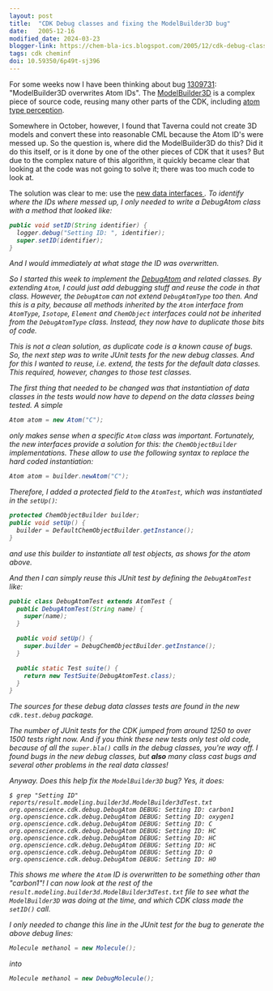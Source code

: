 ```yaml
---
layout: post
title:  "CDK Debug classes and fixing the ModelBuilder3D bug"
date:   2005-12-16
modified_date: 2024-03-23
blogger-link: https://chem-bla-ics.blogspot.com/2005/12/cdk-debug-classes-and-fixing.html
tags: cdk cheminf
doi: 10.59350/6p49t-sj396
---
```


For some weeks now I have been thinking about bug [1309731](https://sourceforge.net/tracker/index.php?func=detail&aid=1309731&group_id=20024&atid=120024):
"ModelBuilder3D overwrites Atom IDs". The [ModelBuilder3D](http://cvs.sourceforge.net/viewcvs.py/cdk/cdk/src/org/openscience/cdk/modeling/builder3d/ModelBuilder3D.java?rev=1.23&view=markup)
is a complex piece of source code, reusing many other parts of the CDK, including
[atom type perception](http://cdk.sourceforge.net/api/org/openscience/cdk/atomtype/package-summary.html).

Somewhere in October, however, I found that Taverna could not create 3D models and convert these into reasonable CML because the Atom ID's were messed up. So the question is, where did the
ModelBuilder3D do this? Did it do this itself, or is it done by one of the other pieces of CDK that it uses? But due to the complex nature of this algorithm, it quickly became clear
that looking at the code was not going to solve it; there was too much code to look at.

The solution was clear to me: use the [new data interfaces <i class="fa-solid fa-recycle fa-xs">](https://chem-bla-ics.linkedchemistry.info/2005/10/25/more-cdkinterfaces-updates.html).
To identify where the IDs where messed up, I only needed to write a DebugAtom class with a method that looked like:

```java
public void setID(String identifier) {
  logger.debug("Setting ID: ", identifier);
  super.setID(identifier);
}
```

And I would immediately at what stage the ID was overwritten.

So I started this week to implement the [DebugAtom](http://cvs.sourceforge.net/viewcvs.py/cdk/cdk/src/org/openscience/cdk/debug/DebugAtom.java?rev=1.1&view=markup) and related classes.
By extending `Atom`, I could just add debugging stuff and reuse the code in that class. However, the `DebugAtom` can not extend `DebugAtomType` too then. And this is a pity,
because all methods inherited by the `Atom` interface from `AtomType`, `Isotope`, `Element` and `ChemObject` interfaces could not be inherited from the `DebugAtomType` class.
Instead, they now have to duplicate those bits of code.

This is not a clean solution, as duplicate code is a known cause of bugs. So, the next step was to write JUnit tests for the new debug classes. And for this
I wanted to reuse, i.e. extend, the tests for the default data classes. This required, however, changes to those test classes.

The first thing that needed to be changed was that instantiation of data classes in the tests would now have to depend on the data classes being tested. A simple

```java
Atom atom = new Atom("C");
```

only makes sense when a specific `Atom` class was important. Fortunately, the new interfaces provide a solution for this: the `ChemObjectBuilder` implementations.
These allow to use the following syntax to replace the hard coded instantiation:

```java
Atom atom = builder.newAtom("C");
```

Therefore, I added a protected field to the `AtomTest`, which was instantiated in the `setUp()`:

```java
protected ChemObjectBuilder builder;
public void setUp() {
  builder = DefaultChemObjectBuilder.getInstance();
}
```

and use this builder to instantiate all test objects, as shows for the atom above.

And then I can simply reuse this JUnit test by defining the `DebugAtomTest` like:

```java
public class DebugAtomTest extends AtomTest {
  public DebugAtomTest(String name) {
    super(name);
  }

  public void setUp() {
    super.builder = DebugChemObjectBuilder.getInstance();
  }

  public static Test suite() {
    return new TestSuite(DebugAtomTest.class);
  }
}
```

The sources for these debug data classes tests are found in the new `cdk.test.debug` package.

The number of JUnit tests for the CDK jumped from around 1250 to over 1500 tests right now. And if you think these new
tests only test old code, because of all the `super.bla()` calls in the debug classes, you're way off. I found bugs in the
new debug classes, but **also** many class cast bugs and several other problems in the real data classes!

Anyway. Does this help fix the `ModelBuilder3D` bug? Yes, it does:

```shell
$ grep "Setting ID" reports/result.modeling.builder3d.ModelBuilder3dTest.txt
org.openscience.cdk.debug.DebugAtom DEBUG: Setting ID: carbon1
org.openscience.cdk.debug.DebugAtom DEBUG: Setting ID: oxygen1
org.openscience.cdk.debug.DebugAtom DEBUG: Setting ID: C
org.openscience.cdk.debug.DebugAtom DEBUG: Setting ID: HC
org.openscience.cdk.debug.DebugAtom DEBUG: Setting ID: HC
org.openscience.cdk.debug.DebugAtom DEBUG: Setting ID: HC
org.openscience.cdk.debug.DebugAtom DEBUG: Setting ID: O
org.openscience.cdk.debug.DebugAtom DEBUG: Setting ID: HO
```

This shows me where the `Atom` ID is overwritten to be something other than "carbon1"! I can now look at the rest of the
`result.modeling.builder3d.ModelBuilder3dTest.txt` file to see what the `ModelBuilder3D` was doing at the time,
and which CDK class made the `setID()` call.

I only needed to change this line in the JUnit test for the bug to generate the above debug lines:

```java
Molecule methanol = new Molecule();
```

into

```java
Molecule methanol = new DebugMolecule();
```
